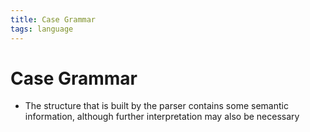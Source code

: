 ```yaml
---
title: Case Grammar
tags: language
---
```


# Case Grammar
- The structure that is built by the parser contains some semantic information, although further interpretation may also be necessary


































